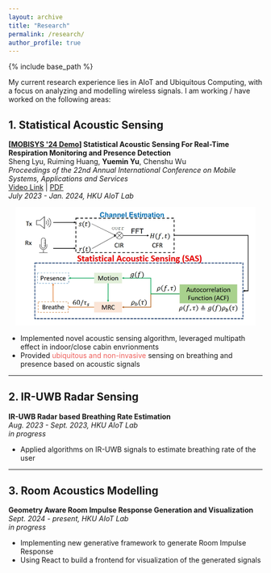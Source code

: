 ```yaml
---
layout: archive
title: "Research"
permalink: /research/
author_profile: true
---
```


{% include base_path %}

My current research experience lies in AIoT and Ubiquitous Computing, with a focus on analyzing and modelling wireless signals.  I am working / have worked on the following areas:

## 1. Statistical Acoustic Sensing  

**[[MOBISYS '24 Demo](https://doi.org/10.1145/3643832.3661846)] Statistical Acoustic Sensing For Real-Time Respiration Monitoring and Presence Detection**  
Sheng Lyu, Ruiming Huang, **Yuemin Yu**, Chenshu Wu  
_Proceedings of the 22nd Annual International Conference on Mobile Systems, Applications and Services_  
[Video Link](https://youtu.be/1bxpXNwHGv0?si=1LY6nf2V-2FU37xz) | [PDF](/files/Lyu%20et%20al.%20-%202024%20-%20Demo%20Statistical%20Acoustic%20Sensing%20For%20Real-Time%20Respiration%20Monitoring%20and%20Presence%20Detection.pdf)  
_July 2023 - Jan. 2024, HKU AIoT Lab_  
<div style="margin: 1em 1em 1em 1em; text-align:center">
    <img src="/images/vecare.png" alt="Respiration Monitoring" width="500">
</div>

- Implemented novel acoustic sensing algorithm, leveraged multipath effect in indoor/close cabin envrionments  
- Provided <span style="color:#ee5f5b">ubiquitous and non-invasive</span> sensing on breathing and presence based on acoustic signals

***

## 2. IR-UWB Radar Sensing

**IR-UWB Radar based Breathing Rate Estimation**  
_Aug. 2023 - Sept. 2023, HKU AIoT Lab_  
_in progress_  

- Applied algorithms on IR-UWB signals to estimate breathing rate of the user

***

## 3. Room Acoustics Modelling

**Geometry Aware Room Impulse Response Generation and Visualization**  
_Sept. 2024 - present, HKU AIoT Lab_  
_in progress_  

- Implementing new generative framework to generate Room Impulse Response
- Using React to build a frontend for visualization of the generated signals
